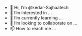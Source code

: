 - 👋 Hi, I’m @kedar-Sajhaatech
- 👀 I’m interested in ...
- 🌱 I’m currently learning ...
- 💞️ I’m looking to collaborate on ...
- 📫 How to reach me ...

<!---
kedar-Sajhaatech/kedar-Sajhaatech is a ✨ special ✨ repository because its `README.md` (this file) appears on your GitHub profile.
You can click the Preview link to take a look at your changes.
--->

